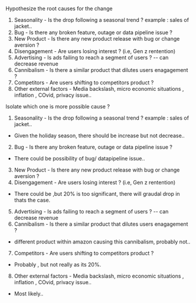 Hypothesize the root causes for the change 

1. Seasonality - Is the drop following a seasonal trend ? example : sales of jacket..
2. Bug - Is there any broken feature, outage or data pipeline issue ? 
3. New Product - Is there any new product release with bug or change aversion ? 
4. Disengagement - Are users losing interest ? (i.e, Gen z rentention)
5. Advertising - Is ads failing to reach a segment of users ? -- can decrease revenue
6. Cannibalism - Is there a similar product that dilutes users enagagement ?
7. Competitors - Are users shifting to competitors product ?
8. Other external factors - Media backslash, micro economic situations , inflation , COvid, privacy issue..

Isolate which one is more possible cause ?

1. Seasonality - Is the drop following a seasonal trend ? example : sales of jacket..
- Given the holiday season, there should be increase but not decrease..
2. Bug - Is there any broken feature, outage or data pipeline issue ? 
- There could be possibility of bug/ datapipeline issue..
3. New Product - Is there any new product release with bug or change aversion ? 
4. Disengagement - Are users losing interest ? (i.e, Gen z rentention)
- There could be ,but 20% is too significant, there will graudal drop in thats the case.
5. Advertising - Is ads failing to reach a segment of users ? -- can decrease revenue
6. Cannibalism - Is there a similar product that dilutes users enagagement ? 
- different product within amazon causing this cannibalism, probably not..
7. Competitors - Are users shifting to competitors product ?
- Probably , but not really as its 20%. 
8. Other external factors - Media backslash, micro economic situations , inflation , COvid, privacy issue..
- Most likely..


